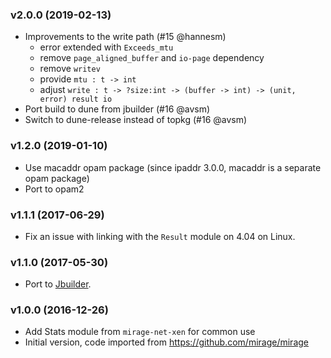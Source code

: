 ### v2.0.0 (2019-02-13)

- Improvements to the write path (#15 @hannesm)
  * error extended with `Exceeds_mtu`
  * remove `page_aligned_buffer` and `io-page` dependency
  * remove `writev`
  * provide `mtu : t -> int`
  * adjust `write : t -> ?size:int -> (buffer -> int) -> (unit, error) result io`
- Port build to dune from jbuilder (#16 @avsm)
- Switch to dune-release instead of topkg (#16 @avsm)

### v1.2.0 (2019-01-10)

- Use macaddr opam package (since ipaddr 3.0.0, macaddr is a separate opam package)
- Port to opam2

### v1.1.1 (2017-06-29)

- Fix an issue with linking with the `Result` module on 4.04 on Linux.

### v1.1.0 (2017-05-30)

- Port to [Jbuilder](https://github.com/janestreet/jbuilder).

### v1.0.0 (2016-12-26)

- Add Stats module from `mirage-net-xen` for common use
- Initial version, code imported from <https://github.com/mirage/mirage>
